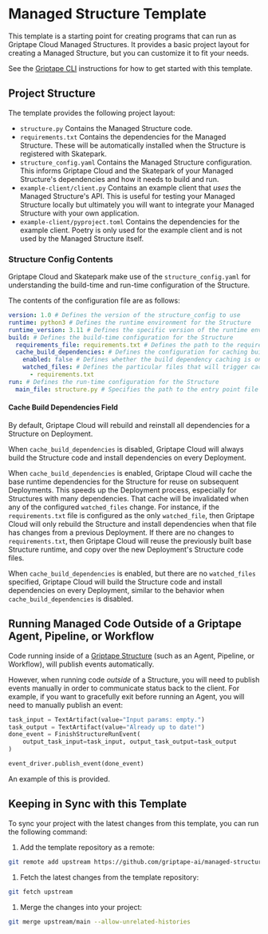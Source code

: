 # Managed Structure Template

This template is a starting point for creating programs that can run as Griptape Cloud Managed Structures.
It provides a basic project layout for creating a Managed Structure, but you can customize it to fit your needs.

See the [Griptape CLI](https://github.com/griptape-ai/griptape-cli?tab=readme-ov-file#skatepark-emulator) instructions for how to get started with this template.

## Project Structure

The template provides the following project layout:

- `structure.py` Contains the Managed Structure code.
- `requirements.txt` Contains the dependencies for the Managed Structure. These will be automatically installed when the Structure is registered with Skatepark.
- `structure_config.yaml` Contains the Managed Structure configuration. This informs Griptape Cloud and the Skatepark of your Managed Structure's dependencies and how it needs to build and run.
- `example-client/client.py` Contains an example client that _uses_ the Managed Structure's API. This is useful for testing your Managed Structure locally but ultimately you will want to integrate your Managed Structure with your own application.
- `example-client/pyproject.toml` Contains the dependencies for the example client. Poetry is only used for the example client and is not used by the Managed Structure itself.

### Structure Config Contents

Griptape Cloud and Skatepark make use of the `structure_config.yaml` for understanding the build-time and run-time configuration of the Structure.

The contents of the configuration file are as follows:

```yaml
version: 1.0 # Defines the version of the structure_config to use
runtime: python3 # Defines the runtime environment for the Structure
runtime_version: 3.11 # Defines the specific version of the runtime environment for the Structure
build: # Defines the build-time configuration for the Structure
  requirements_file: requirements.txt # Defines the path to the requirements.txt file for the Structure, relative to the structure_config.yaml. Or absolute from the repository root if a forward slash is used: `/requirements.txt`.
  cache_build_dependencies: # Defines the configuration for caching build dependencies in order to speed up Deployments
    enabled: false # Defines whether the build dependency caching is on or off
    watched_files: # Defines the particular files that will trigger cache invalidation, resulting in a full rebuild of the Structure and dependencies
      - requirements.txt
run: # Defines the run-time configuration for the Structure
  main_file: structure.py # Specifies the path to the entry point file of the Managed Structure. This path is relative to the structure_config.yaml. Or absolute from the repository root if a forward slash is used: `/structure.py`.
```

#### Cache Build Dependencies Field

By default, Griptape Cloud will rebuild and reinstall all dependencies for a Structure on Deployment.

When `cache_build_dependencies` is disabled, Griptape Cloud will always build the Structure code and install dependencies on every Deployment.

When `cache_build_dependencies` is enabled, Griptape Cloud will cache the base runtime dependencies for the Structure for reuse on subsequent Deployments. This speeds up the Deployment process, especially for Structures with many dependencies. That cache will be invalidated when any of the configured `watched_files` change. For instance, if the `requirements.txt` file is configured as the only `watched_file`, then Griptape Cloud will only rebuild the Structure and install dependencies when that file has changes from a previous Deployment. If there are no changes to `requirements.txt`, then Griptape Cloud will reuse the previously built base Structure runtime, and copy over the new Deployment's Structure code files.

When `cache_build_dependencies` is enabled, but there are no `watched_files` specified, Griptape Cloud will build the Structure code and install dependencies on every Deployment, similar to the behavior when `cache_build_dependencies` is disabled.

## Running Managed Code Outside of a Griptape Agent, Pipeline, or Workflow

Code running inside of a [Griptape Structure](https://docs.griptape.ai/stable/griptape-framework/structures/agents/) (such as an Agent, Pipeline, or Workflow), will publish events automatically.

However, when running code _outside_ of a Structure, you will need to publish events manually in order to communicate status back to the client. For example, if you want to gracefully exit before running an Agent, you will need to manually publish an event:

```python
task_input = TextArtifact(value="Input params: empty.")
task_output = TextArtifact(value="Already up to date!")
done_event = FinishStructureRunEvent(
    output_task_input=task_input, output_task_output=task_output
)

event_driver.publish_event(done_event)
```

An example of this is provided.

## Keeping in Sync with this Template

To sync your project with the latest changes from this template, you can run the following command:

1. Add the template repository as a remote:

```bash
git remote add upstream https://github.com/griptape-ai/managed-structure-template.git
```

1. Fetch the latest changes from the template repository:

```bash
git fetch upstream
```

1. Merge the changes into your project:

```bash
git merge upstream/main --allow-unrelated-histories
```
